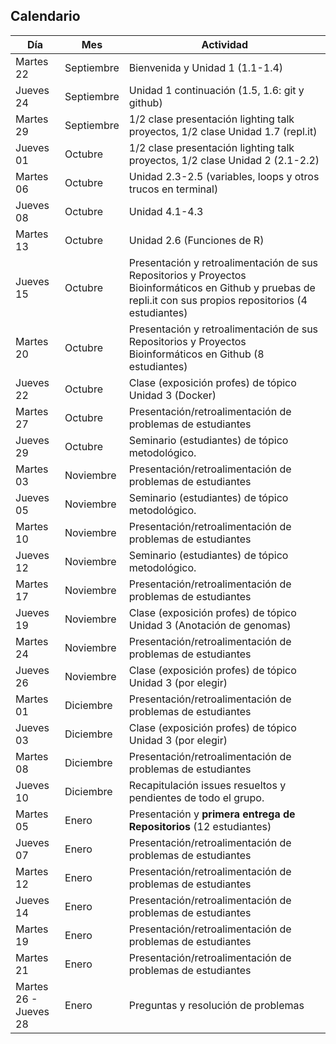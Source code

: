 ## Calendario

Día | Mes | Actividad
--- | --- | ---
Martes 22 | Septiembre | Bienvenida y Unidad 1 (1.1-1.4)
Jueves 24 | Septiembre | Unidad 1 continuación (1.5, 1.6: git y github)
Martes 29 | Septiembre | 1/2 clase presentación lighting talk proyectos, 1/2 clase Unidad 1.7 (repl.it)
Jueves 01 | Octubre | 1/2 clase presentación lighting talk proyectos, 1/2 clase Unidad 2 (2.1-2.2)
Martes 06 | Octubre | Unidad 2.3-2.5 (variables, loops y otros trucos en terminal)
Jueves 08 | Octubre | Unidad 4.1-4.3
Martes 13 | Octubre | Unidad 2.6 (Funciones de R)
Jueves 15 | Octubre | Presentación y retroalimentación de sus Repositorios y Proyectos Bioinformáticos en Github y pruebas de repli.it con sus propios repositorios (4 estudiantes)
Martes 20 | Octubre | Presentación y retroalimentación de sus Repositorios y Proyectos Bioinformáticos en Github (8 estudiantes)
Jueves 22 | Octubre | Clase (exposición profes) de tópico Unidad 3 (Docker)
Martes 27 | Octubre | Presentación/retroalimentación de problemas de estudiantes
Jueves 29 | Octubre | Seminario (estudiantes) de tópico metodológico.
Martes 03 | Noviembre | Presentación/retroalimentación de problemas de estudiantes
Jueves 05 | Noviembre | Seminario (estudiantes) de tópico metodológico.
Martes 10 | Noviembre | Presentación/retroalimentación de problemas de estudiantes
Jueves 12 | Noviembre | Seminario (estudiantes) de tópico metodológico.
Martes 17 | Noviembre | Presentación/retroalimentación de problemas de estudiantes
Jueves 19 | Noviembre | Clase (exposición profes) de tópico Unidad 3 (Anotación de genomas)
Martes 24 | Noviembre | Presentación/retroalimentación de problemas de estudiantes
Jueves 26 | Noviembre | Clase (exposición profes) de tópico Unidad 3 (por elegir)
Martes 01 | Diciembre | Presentación/retroalimentación de problemas de estudiantes
Jueves 03 | Diciembre | Clase (exposición profes) de tópico Unidad 3 (por elegir)
Martes 08 | Diciembre | Presentación/retroalimentación de problemas de estudiantes
Jueves 10 | Diciembre | Recapitulación issues resueltos y pendientes de todo el grupo.
Martes 05 | Enero | Presentación y **primera entrega de Repositorios** (12 estudiantes)
Jueves 07 | Enero | Presentación/retroalimentación de problemas de estudiantes
Martes 12 | Enero | Presentación/retroalimentación de problemas de estudiantes
Jueves 14 | Enero | Presentación/retroalimentación de problemas de estudiantes
Martes 19 | Enero | Presentación/retroalimentación de problemas de estudiantes
Martes 21 | Enero | Presentación/retroalimentación de problemas de estudiantes
Martes 26 - Jueves 28 | Enero | Preguntas y resolución de problemas | **Entrega final de Repositorio**
